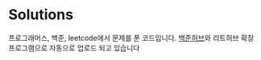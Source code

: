 # Solutions

프로그래머스, 백준, leetcode에서 문제를 푼 코드입니다. [백준허브](https://github.com/BaekjoonHub/BaekjoonHub)와 리트허브 확장 프로그램으로 자동으로 업로드 되고 있습니다


